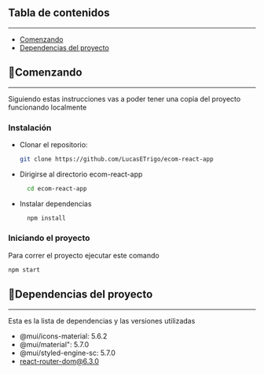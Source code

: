 ## Tabla de contenidos

---

-   [Comenzando](#comenzando)
-   [Dependencias del proyecto](#dependencias-del-proyecto)

## 🚀Comenzando

---

Siguiendo estas instrucciones vas a poder tener una copia del proyecto funcionando localmente

### Instalación

-   Clonar el repositorio:
    ```bash
    git clone https://github.com/LucasETrigo/ecom-react-app
    ```
-   Dirigirse al directorio ecom-react-app
    ```bash
      cd ecom-react-app
    ```
-   Instalar dependencias
    ```bash
      npm install
    ```

### Iniciando el proyecto

Para correr el proyecto ejecutar este comando

```bash
npm start
```

## 🔌Dependencias del proyecto

---

Esta es la lista de dependencias y las versiones utilizadas

-   @mui/icons-material: 5.6.2
-   @mui/material": 5.7.0
-   @mui/styled-engine-sc: 5.7.0
-   react-router-dom@6.3.0
